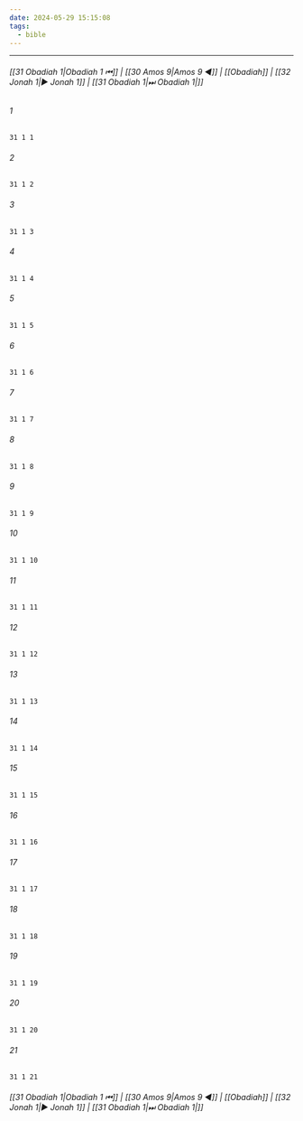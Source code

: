 ```yaml
---
date: 2024-05-29 15:15:08
tags:
  - bible
---
```

___

###### [[31 Obadiah 1|Obadiah 1 ⏮]] | [[30 Amos 9|Amos 9 ◀]] | [[Obadiah]] | [[32 Jonah 1|▶ Jonah 1]] | [[31 Obadiah 1|⏭ Obadiah 1|]]

###### 1
``` verse
31 1 1 
```
###### 2
``` verse
31 1 2 
```
###### 3
``` verse
31 1 3 
```
###### 4
``` verse
31 1 4 
```
###### 5
``` verse
31 1 5 
```
###### 6
``` verse
31 1 6 
```
###### 7
``` verse
31 1 7 
```
###### 8
``` verse
31 1 8 
```
###### 9
``` verse
31 1 9 
```
###### 10
``` verse
31 1 10 
```
###### 11
``` verse
31 1 11 
```
###### 12
``` verse
31 1 12 
```
###### 13
``` verse
31 1 13 
```
###### 14
``` verse
31 1 14 
```
###### 15
``` verse
31 1 15 
```
###### 16
``` verse
31 1 16 
```
###### 17
``` verse
31 1 17 
```
###### 18
``` verse
31 1 18 
```
###### 19
``` verse
31 1 19 
```
###### 20
``` verse
31 1 20 
```
###### 21
``` verse
31 1 21 
```

###### [[31 Obadiah 1|Obadiah 1 ⏮]] | [[30 Amos 9|Amos 9 ◀]] | [[Obadiah]] | [[32 Jonah 1|▶ Jonah 1]] | [[31 Obadiah 1|⏭ Obadiah 1|]]

